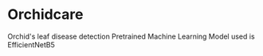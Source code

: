 # Orchidcare
Orchid's leaf disease detection
Pretrained Machine Learning Model used is EfficientNetB5
